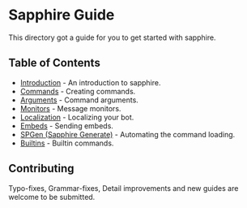 # Sapphire Guide
This directory got a guide for you to get started with sapphire.

## Table of Contents
- [Introduction](Introduction.md) - An introduction to sapphire.
- [Commands](Commands.md) - Creating commands.
- [Arguments](Arguments.md) - Command arguments.
- [Monitors](Monitors.md) - Message monitors.
- [Localization](Localization.md) - Localizing your bot.
- [Embeds](Embeds.md) - Sending embeds.
- [SPGen (Sapphire Generate)](SPGen.md) - Automating the command loading.
- [Builtins](Builtins.md) - Builtin commands.

## Contributing
Typo-fixes, Grammar-fixes, Detail improvements and new guides are welcome to be submitted.
